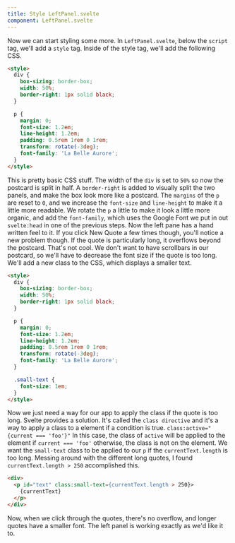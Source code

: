 ```yaml
---
title: Style LeftPanel.svelte
component: LeftPanel.svelte
---
```


Now we can start styling some more. In `LeftPanel.svelte`, below the `script` tag, we'll add a `style` tag. Inside of the style tag, we'll add the following CSS.

```html
<style>
  div {
    box-sizing: border-box;
    width: 50%;
    border-right: 1px solid black;
  }

  p {
    margin: 0;
    font-size: 1.2em;
    line-height: 1.2em;
    padding: 0.5rem 1rem 0 1rem;
    transform: rotate(-3deg);
    font-family: 'La Belle Aurore';
  }
</style>
```

This is pretty basic CSS stuff. The width of the `div` is set to `50%` so now the postcard is split in half. A `border-right` is added to visually split the two panels, and make the box look more like a postcard. The `margins` of the `p` are reset to `0`, and we increase the `font-size` and `line-height` to make it a little more readable. We rotate the `p` a little to make it look a little more organic, and add the `font-family`, which uses the Google Font we put in out `svelte:head` in one of the previous steps. Now the left pane has a hand written feel to it. If you click New Quote a few times though, you'll notice a new problem though. If the quote is particularly long, it overflows beyond the postcard. That's not cool. We don't want to have scrollbars in our postcard, so we'll have to decrease the font size if the quote is too long. We'll add a new class to the CSS, which displays a smaller text.

```html
<style>
  div {
    box-sizing: border-box;
    width: 50%;
    border-right: 1px solid black;
  }

  p {
    margin: 0;
    font-size: 1.2em;
    line-height: 1.2em;
    padding: 0.5rem 1rem 0 1rem;
    transform: rotate(-3deg);
    font-family: 'La Belle Aurore';
  }

  .small-text {
    font-size: 1em;
  }
</style>
```

Now we just need a way for our app to apply the class if the quote is too long. Svelte provides a solution. It's called the `class directive` and it's a way to apply a class to a element if a condition is true. `class:active="{current === 'foo'}"` In this case, the class of `active` will be applied to the element if `current === 'foo'` otherwise, the class is not on the element. We want the `small-text` class to be applied to our `p` if the `currentText.length` is too long. Messing around with the different long quotes, I found `currentText.length > 250` accomplished this.


```html
<div>
  <p id="text" class:small-text={currentText.length > 250}>
    {currentText}
  </p>
</div>
```

Now, when we click through the quotes, there's no overflow, and longer quotes have a smaller font. The left panel is working exactly as we'd like it to.